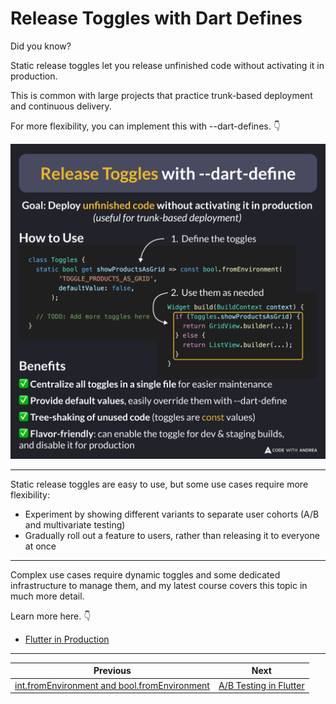 # Release Toggles with Dart Defines

Did you know?

Static release toggles let you release unfinished code without activating it in production.

This is common with large projects that practice trunk-based deployment and continuous delivery.

For more flexibility, you can implement this with --dart-defines. 👇

![](241.png)

<!--

Goal: Deploy unfinished code without activating it in production
(useful for trunk-based deployment)

How to Use

1. Define the toggles

class Toggles {
  static bool get showProductsAsGrid => const bool.fromEnvironment(
        'TOGGLE_PRODUCTS_AS_GRID',
        defaultValue: false,
      );

  // TODO: Add more toggles here
}

2. Use them as needed

Widget build(BuildContext context) {
  if (Toggles.showProductsAsGrid) {
    return GridView.builder(...);
  } else {
    return ListView.builder(...);
  }
}

Benefits

- ✅ Centralize all toggles in a single file for easier maintenance
- ✅ Provide default values, easily override them with --dart-define
- ✅ Tree-shaking of unused code (toggles are const values)
- ✅ Flavor-friendly: can enable the toggle for dev & staging builds, and disable it for production

-->

---

Static release toggles are easy to use, but some use cases require more flexibility:

- Experiment by showing different variants to separate user cohorts (A/B and multivariate testing)
- Gradually roll out a feature to users, rather than releasing it to everyone at once

---

Complex use cases require dynamic toggles and some dedicated infrastructure to manage them, and my latest course covers this topic in much more detail.

Learn more here. 👇

- [Flutter in Production](https://codewithandrea.com/courses/flutter-in-production/)

---

| Previous | Next |
| -------- | ---- |
| [int.fromEnvironment and bool.fromEnvironment](../0240-int-bool-from-environment/index.md) | [A/B Testing in Flutter](../0242-ab-testing-flutter/index.md) |


<!-- TWITTER|https://x.com/biz84/status/1907430520322928748 -->
<!-- LINKEDIN|https://www.linkedin.com/posts/andreabizzotto_did-you-know-static-release-toggles-let-activity-7313196425872355329-xJy6 -->
<!-- BLUESKY|https://bsky.app/profile/codewithandrea.com/post/3lltjwnidis22 -->


